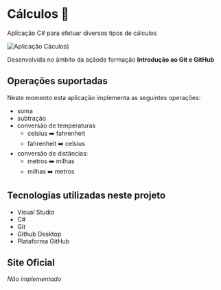 # Cálculos :1234:

 Aplicação C# para efetuar diversos tipos de cálculos

 ![Aplicação Cáculos)](aplicacao-calculos.png)

Desenvolvida no âmbito da açãode formação **Introdução ao Git e GitHub**

## Operações suportadas

Neste momento esta aplicação implementa as seguintes operações:

- soma
- subtração
- conversão de temperaturas 
    - celsius :arrow_right: fahrenheit
    - fahrenheit :arrow_right: celsius
- conversão de distâncias:
    - metros :arrow_right: milhas
    - milhas :arrow_right: metros

## Tecnologias utilizadas neste projeto

- Visual Studio
- C#
- Git
- Github Desktop
- Plataforma GitHub

## Site Oficial
_Não implementado_